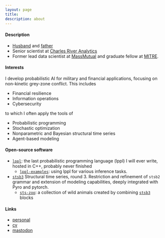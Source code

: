 ```yaml
---
layout: page
title:      
description: about 
---
```


#### Description

+ [Husband](./photos/wife.jpg) and [father](./photos/kids-weird.jpg)
+ Senior scientist at [Charles River Analytics](https://cra.com/)
+ Former lead data scientist at [MassMutual](https://datascience.massmutual.com/) and graduate fellow at [MITRE](https://compfi.org/).

#### Interests

I develop probabilistic AI for military and financial applications, focusing on non-kinetic grey-zone conflict. This includes

+ Financial resilience
+ Information operations
+ Cybersecurity

to which I often apply the tools of

+ Probabilistic programming
+ Stochastic optimization
+ Nonparametric and Bayesian structural time series
+ Agent-based modeling

#### Open-source software
+ [`lppl`](https://davidrushingdewhurst.com/lppl/): the last probabilistic programming language (lppl) I will ever write, hosted in C++, probably never finished
    + [`lppl-examples`](https://davidrushingdewhurst.com/lppl/examples/): using lppl for various inference tasks.
+ [`stsb3`](https://davidrushingdewhurst.com/stsb3/) Structural time series, round 3. Restriction and refinement
of `stsb2` grammar and extension of modeling capabilities, deeply integrated with Pyro and pytorch.
    + [`sts-zoo`](https://davidrushingdewhurst.com/sts-zoo/): a collection of wild animals created by combining [`stsb3`](https://davidrushingdewhurst.com/stsb3/) blocks

#### Links

+ [personal](./personal/)
+ [cv](./documents/drd-cv.pdf)
+ <a rel="me" href="https://hachyderm.io/@daviddewhurst">mastodon</a>
